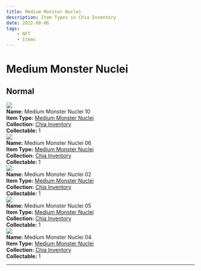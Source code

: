 ```yaml
---
title: Medium Monster Nuclei
description: Item Types in Chia Inventory
date: 2022-08-06
tags:
    - NFT
    - Items
---
```


# Medium Monster Nuclei
## Normal

<div class="item_thumbnail">
<a href="../../../Collectable/Medium_Monster_Nuclei/Medium_Monster_Nuclei"><img src="https://nhn7kknuief5xdemqzib2ymjm665gjkd344dcy7byjjwew5u.arweave.net/adv1KbRBC9uMjIZQ-_HWGJZ73T_JUPfODFj4cJTYlu0"></a><br/>
<div><strong>Name:</strong> Medium Monster Nuclei 10</div>
<div><strong>Item Type:</strong> <a href="../../../Collectable/Medium_Monster_Nuclei/Medium_Monster_Nuclei">Medium Monster Nuclei</a></div>
<div><strong>Collection:</strong> <a href="https://www.spacescan.io/xch/nft/collection/col16fpva26fhdjp2echs3cr7c30gzl7qe67hu9grtsjcqldz354asjsyzp6wx">Chia Inventory</a></div>
<div><strong>Collectable:</strong> 1</div>
</div>
<div class="item_thumbnail">
<a href="../../../Collectable/Medium_Monster_Nuclei/Medium_Monster_Nuclei"><img src="https://envizhw3rb7oczpqm5e3ekwnooxefmmk27m7rhar2tetk4zocm.arweave.net/I2qMntuIfuFl8GdJsi-rNc65CsYrX2ficEdTJNXMuE0"></a><br/>
<div><strong>Name:</strong> Medium Monster Nuclei 06</div>
<div><strong>Item Type:</strong> <a href="../../../Collectable/Medium_Monster_Nuclei/Medium_Monster_Nuclei">Medium Monster Nuclei</a></div>
<div><strong>Collection:</strong> <a href="https://www.spacescan.io/xch/nft/collection/col16fpva26fhdjp2echs3cr7c30gzl7qe67hu9grtsjcqldz354asjsyzp6wx">Chia Inventory</a></div>
<div><strong>Collectable:</strong> 1</div>
</div>
<div class="item_thumbnail">
<a href="../../../Collectable/Medium_Monster_Nuclei/Medium_Monster_Nuclei"><img src="https://tigzvievl3bjpvmhpj4re6lpvdk57gakm6iw3fnifpf6s4yn.arweave.net/mg2aoJVewpfVh3p5EnlvqNXf-mAp-nkW2VqCvL6XMNE"></a><br/>
<div><strong>Name:</strong> Medium Monster Nuclei 02</div>
<div><strong>Item Type:</strong> <a href="../../../Collectable/Medium_Monster_Nuclei/Medium_Monster_Nuclei">Medium Monster Nuclei</a></div>
<div><strong>Collection:</strong> <a href="https://www.spacescan.io/xch/nft/collection/col16fpva26fhdjp2echs3cr7c30gzl7qe67hu9grtsjcqldz354asjsyzp6wx">Chia Inventory</a></div>
<div><strong>Collectable:</strong> 1</div>
</div>
<div class="item_thumbnail">
<a href="../../../Collectable/Medium_Monster_Nuclei/Medium_Monster_Nuclei"><img src="https://3ni2yzhtgqhcofi25qfydn5tmhkfxpciv62if6rl2iycoy6g4u.arweave.net/21GsZPM0DicVGuwLgbezYdRbvEivt-IL6K9IwJ2PG5Q"></a><br/>
<div><strong>Name:</strong> Medium Monster Nuclei 05</div>
<div><strong>Item Type:</strong> <a href="../../../Collectable/Medium_Monster_Nuclei/Medium_Monster_Nuclei">Medium Monster Nuclei</a></div>
<div><strong>Collection:</strong> <a href="https://www.spacescan.io/xch/nft/collection/col16fpva26fhdjp2echs3cr7c30gzl7qe67hu9grtsjcqldz354asjsyzp6wx">Chia Inventory</a></div>
<div><strong>Collectable:</strong> 1</div>
</div>
<div class="item_thumbnail">
<a href="../../../Collectable/Medium_Monster_Nuclei/Medium_Monster_Nuclei"><img src="https://4quemo63tl2hboddwq2xlc2m3erqdeqkbowkmjj43bb2zpwnjumq.arweave.net/5ChGO9ua9HC4Y7Q1dYtM2SMBkgoLrKYlPNhDrL7NTRk"></a><br/>
<div><strong>Name:</strong> Medium Monster Nuclei 04</div>
<div><strong>Item Type:</strong> <a href="../../../Collectable/Medium_Monster_Nuclei/Medium_Monster_Nuclei">Medium Monster Nuclei</a></div>
<div><strong>Collection:</strong> <a href="https://www.spacescan.io/xch/nft/collection/col16fpva26fhdjp2echs3cr7c30gzl7qe67hu9grtsjcqldz354asjsyzp6wx">Chia Inventory</a></div>
<div><strong>Collectable:</strong> 1</div>
</div>
<hr style="clear:both;"/>


